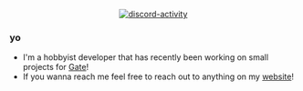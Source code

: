 <p align="center">
  <a href='https://discord.com/users/200654056992145408'><img src="https://discord.c99.nl/widget/theme-1/200654056992145408.png" alt="discord-activity"></a>
</p>

### yo
- I'm a hobbyist developer that has recently been working on small projects for [Gate](https://gate.minekube.com/)!
- If you wanna reach me feel free to reach out to anything on my [website](https://dylanh.dev)!
